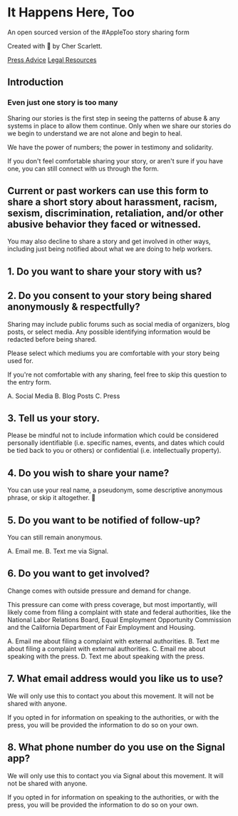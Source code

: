 # It Happens Here, Too
An open sourced version of the #AppleToo story sharing form

Created with 🖤 by Cher Scarlett.

[Press Advice](press-advice.md)
[Legal Resources](legal-resources.md)

## Introduction

### Even just one story is too many

Sharing our stories is the first step in seeing the patterns of abuse & any systems in place to allow them continue. Only when we share our stories do we begin to understand we are not alone and begin to heal.

We have the power of numbers; the power in testimony and solidarity.

If you don't feel comfortable sharing your story, or aren't sure if you have one, you can still connect with us through the form.

## Current or past workers can use this form to share a short story about harassment, racism, sexism, discrimination, retaliation, and/or other abusive behavior they faced or witnessed.

You may also decline to share a story and get involved in other ways, including just being notified about what we are doing to help workers.

## 1. Do you want to share your story with us?

## 2. Do you consent to your story being shared anonymously & respectfully?

Sharing may include public forums such as social media of organizers, blog posts, or select media. Any possible identifying information would be redacted before being shared.

Please select which mediums you are comfortable with your story being used for. 

If you're not comfortable with any sharing, feel free to skip this question to the entry form.

A. Social Media
B. Blog Posts
C. Press

## 3. Tell us your story.

Please be mindful not to include information which could be considered personally identifiable (i.e. specific names, events, and dates which could be tied back to you or others) or confidential (i.e. intellectually property).

## 4. Do you wish to share your name?

You can use your real name, a pseudonym, some descriptive anonymous phrase, or skip it altogether. 🖤 

## 5. Do you want to be notified of follow-up?

You can still remain anonymous.

A. Email me.
B. Text me via Signal.

## 6. Do you want to get involved?

Change comes with outside pressure and demand for change.

This pressure can come with press coverage, but most importantly, will likely come from filing a complaint with state and federal authorities, like the National Labor Relations Board, Equal Employment Opportunity Commission and the California Department of Fair Employment and Housing.

A. Email me about filing a complaint with external authorities.
B. Text me about filing a complaint with external authorities.
C. Email me about speaking with the press.
D. Text me about speaking with the press.

## 7. What email address would you like us to use?

We will only use this to contact you about this movement. It will not be shared with anyone.

If you opted in for information on speaking to the authorities, or with the press, you will be provided the information to do so on your own.

## 8. What phone number do you use on the Signal app?

We will only use this to contact you via Signal about this movement. It will not be shared with anyone.

If you opted in for information on speaking to the authorities, or with the press, you will be provided the information to do so on your own.
